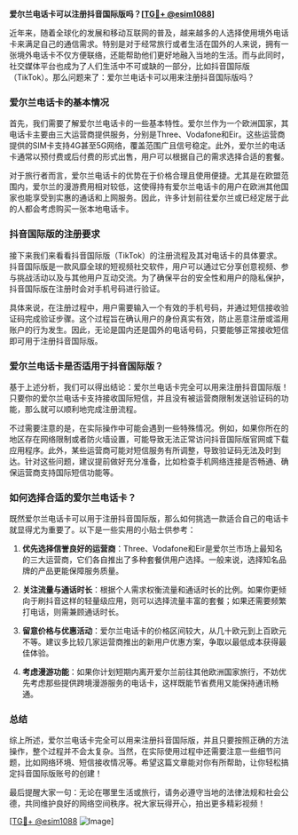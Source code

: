 **爱尔兰电话卡可以注册抖音国际版吗？[[TG💪+ @esim1088](https://t.me/s/esim1088)]**

近年来，随着全球化的发展和移动互联网的普及，越来越多的人选择使用境外电话卡来满足自己的通信需求。特别是对于经常旅行或者生活在国外的人来说，拥有一张境外电话卡不仅方便联络，还能帮助他们更好地融入当地的生活。而与此同时，社交媒体平台也成为了人们生活中不可或缺的一部分，比如抖音国际版（TikTok）。那么问题来了：爱尔兰电话卡可以用来注册抖音国际版吗？

### 爱尔兰电话卡的基本情况

首先，我们需要了解爱尔兰电话卡的一些基本特性。爱尔兰作为一个欧洲国家，其电话卡主要由三大运营商提供服务，分别是Three、Vodafone和Eir。这些运营商提供的SIM卡支持4G甚至5G网络，覆盖范围广且信号稳定。此外，爱尔兰的电话卡通常以预付费或后付费的形式出售，用户可以根据自己的需求选择合适的套餐。

对于旅行者而言，爱尔兰电话卡的优势在于价格合理且使用便捷。尤其是在欧盟范围内，爱尔兰的漫游费用相对较低，这使得持有爱尔兰电话卡的用户在欧洲其他国家也能享受到实惠的通话和上网服务。因此，许多计划前往爱尔兰或已经定居于此的人都会考虑购买一张本地电话卡。

### 抖音国际版的注册要求

接下来我们来看看抖音国际版（TikTok）的注册流程及其对电话卡的具体要求。抖音国际版是一款风靡全球的短视频社交软件，用户可以通过它分享创意视频、参与挑战活动以及与其他用户互动交流。为了确保平台的安全性和用户的隐私保护，抖音国际版在注册时会对手机号码进行验证。

具体来说，在注册过程中，用户需要输入一个有效的手机号码，并通过短信接收验证码完成验证步骤。这个过程旨在确认用户的身份真实有效，防止恶意注册或滥用账户的行为发生。因此，无论是国内还是国外的电话号码，只要能够正常接收短信即可用于注册抖音国际版。

### 爱尔兰电话卡是否适用于抖音国际版？

基于上述分析，我们可以得出结论：爱尔兰电话卡完全可以用来注册抖音国际版！只要你的爱尔兰电话卡支持接收国际短信，并且没有被运营商限制发送验证码的功能，那么就可以顺利地完成注册流程。

不过需要注意的是，在实际操作中可能会遇到一些特殊情况。例如，如果你所在的地区存在网络限制或者防火墙设置，可能导致无法正常访问抖音国际版官网或下载应用程序。此外，某些运营商可能对短信服务有所调整，导致验证码无法及时到达。针对这些问题，建议提前做好充分准备，比如检查手机网络连接是否畅通、确保运营商支持国际短信功能等。

### 如何选择合适的爱尔兰电话卡？

既然爱尔兰电话卡可以用于注册抖音国际版，那么如何挑选一款适合自己的电话卡就显得尤为重要了。以下是一些实用的小贴士供参考：

1. **优先选择信誉良好的运营商**：Three、Vodafone和Eir是爱尔兰市场上最知名的三大运营商，它们各自推出了多种套餐供用户选择。一般来说，选择知名品牌的产品更能保障服务质量。
   
2. **关注流量与通话时长**：根据个人需求权衡流量和通话时长的比例。如果你更倾向于刷抖音这样的轻量级应用，则可以选择流量丰富的套餐；如果还需要频繁打电话，则需兼顾通话时长。

3. **留意价格与优惠活动**：爱尔兰电话卡的价格区间较大，从几十欧元到上百欧元不等。建议多比较几家运营商推出的新用户优惠方案，争取以最低成本获得最佳体验。

4. **考虑漫游功能**：如果你计划短期内离开爱尔兰前往其他欧洲国家旅行，不妨优先考虑那些提供跨境漫游服务的电话卡，这样既能节省费用又能保持通讯畅通。

### 总结

综上所述，爱尔兰电话卡完全可以用来注册抖音国际版，并且只要按照正确的方法操作，整个过程并不会太复杂。当然，在实际使用过程中还需要注意一些细节问题，比如网络环境、短信接收情况等。希望这篇文章能对你有所帮助，让你轻松搞定抖音国际版账号的创建！

最后提醒大家一句：无论在哪里生活或旅行，请务必遵守当地的法律法规和社会公德，共同维护良好的网络空间秩序。祝大家玩得开心，拍出更多精彩视频！

[[TG💪+ @esim1088](https://t.me/s/esim1088) ![Image](https://i.postimg.cc/4NQfJmqS/Snipaste-2025-05-13-00-14-12.png)]